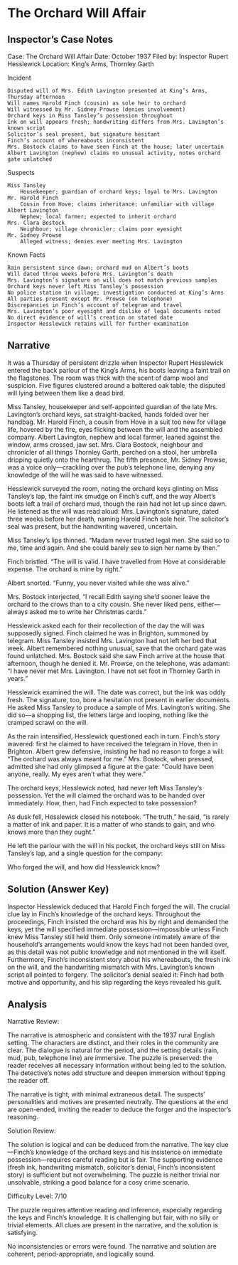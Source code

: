 # The Orchard Will Affair

## Inspector’s Case Notes

Case: The Orchard Will Affair
Date: October 1937
Filed by: Inspector Rupert Hesslewick
Location: King’s Arms, Thornley Garth

Incident

    Disputed will of Mrs. Edith Lavington presented at King’s Arms, Thursday afternoon
    Will names Harold Finch (cousin) as sole heir to orchard
    Will witnessed by Mr. Sidney Prowse (denies involvement)
    Orchard keys in Miss Tansley’s possession throughout
    Ink on will appears fresh; handwriting differs from Mrs. Lavington’s known script
    Solicitor’s seal present, but signature hesitant
    Finch’s account of whereabouts inconsistent
    Mrs. Bostock claims to have seen Finch at the house; later uncertain
    Albert Lavington (nephew) claims no unusual activity, notes orchard gate unlatched

Suspects

    Miss Tansley
        Housekeeper; guardian of orchard keys; loyal to Mrs. Lavington
    Mr. Harold Finch
        Cousin from Hove; claims inheritance; unfamiliar with village
    Albert Lavington
        Nephew; local farmer; expected to inherit orchard
    Mrs. Clara Bostock
        Neighbour; village chronicler; claims poor eyesight
    Mr. Sidney Prowse
        Alleged witness; denies ever meeting Mrs. Lavington

Known Facts

    Rain persistent since dawn; orchard mud on Albert’s boots
    Will dated three weeks before Mrs. Lavington’s death
    Mrs. Lavington’s signature on will does not match previous samples
    Orchard keys never left Miss Tansley’s possession
    No police station in village; investigation conducted at King’s Arms
    All parties present except Mr. Prowse (on telephone)
    Discrepancies in Finch’s account of telegram and travel
    Mrs. Lavington’s poor eyesight and dislike of legal documents noted
    No direct evidence of will’s creation on stated date
    Inspector Hesslewick retains will for further examination


## Narrative

It was a Thursday of persistent drizzle when Inspector Rupert Hesslewick entered the back parlour of the King’s Arms, his boots leaving a faint trail on the flagstones. The room was thick with the scent of damp wool and suspicion. Five figures clustered around a battered oak table, the disputed will lying between them like a dead bird.

Miss Tansley, housekeeper and self-appointed guardian of the late Mrs. Lavington’s orchard keys, sat straight-backed, hands folded over her handbag. Mr. Harold Finch, a cousin from Hove in a suit too new for village life, hovered by the fire, eyes flicking between the will and the assembled company. Albert Lavington, nephew and local farmer, leaned against the window, arms crossed, jaw set. Mrs. Clara Bostock, neighbour and chronicler of all things Thornley Garth, perched on a stool, her umbrella dripping quietly onto the hearthrug. The fifth presence, Mr. Sidney Prowse, was a voice only—crackling over the pub’s telephone line, denying any knowledge of the will he was said to have witnessed.

Hesslewick surveyed the room, noting the orchard keys glinting on Miss Tansley’s lap, the faint ink smudge on Finch’s cuff, and the way Albert’s boots left a trail of orchard mud, though the rain had not let up since dawn. He listened as the will was read aloud: Mrs. Lavington’s signature, dated three weeks before her death, naming Harold Finch sole heir. The solicitor’s seal was present, but the handwriting wavered, uncertain.

Miss Tansley’s lips thinned. “Madam never trusted legal men. She said so to me, time and again. And she could barely see to sign her name by then.”

Finch bristled. “The will is valid. I have travelled from Hove at considerable expense. The orchard is mine by right.”

Albert snorted. “Funny, you never visited while she was alive.”

Mrs. Bostock interjected, “I recall Edith saying she’d sooner leave the orchard to the crows than to a city cousin. She never liked pens, either—always asked me to write her Christmas cards.”

Hesslewick asked each for their recollection of the day the will was supposedly signed. Finch claimed he was in Brighton, summoned by telegram. Miss Tansley insisted Mrs. Lavington had not left her bed that week. Albert remembered nothing unusual, save that the orchard gate was found unlatched. Mrs. Bostock said she saw Finch arrive at the house that afternoon, though he denied it. Mr. Prowse, on the telephone, was adamant: “I have never met Mrs. Lavington. I have not set foot in Thornley Garth in years.”

Hesslewick examined the will. The date was correct, but the ink was oddly fresh. The signature, too, bore a hesitation not present in earlier documents. He asked Miss Tansley to produce a sample of Mrs. Lavington’s writing. She did so—a shopping list, the letters large and looping, nothing like the cramped scrawl on the will.

As the rain intensified, Hesslewick questioned each in turn. Finch’s story wavered: first he claimed to have received the telegram in Hove, then in Brighton. Albert grew defensive, insisting he had no reason to forge a will: “The orchard was always meant for me.” Mrs. Bostock, when pressed, admitted she had only glimpsed a figure at the gate: “Could have been anyone, really. My eyes aren’t what they were.”

The orchard keys, Hesslewick noted, had never left Miss Tansley’s possession. Yet the will claimed the orchard was to be handed over immediately. How, then, had Finch expected to take possession?

As dusk fell, Hesslewick closed his notebook. “The truth,” he said, “is rarely a matter of ink and paper. It is a matter of who stands to gain, and who knows more than they ought.”

He left the parlour with the will in his pocket, the orchard keys still on Miss Tansley’s lap, and a single question for the company:

Who forged the will, and how did Hesslewick know?

## Solution (Answer Key)

Inspector Hesslewick deduced that Harold Finch forged the will. The crucial clue lay in Finch’s knowledge of the orchard keys. Throughout the proceedings, Finch insisted the orchard was his by right and demanded the keys, yet the will specified immediate possession—impossible unless Finch knew Miss Tansley still held them. Only someone intimately aware of the household’s arrangements would know the keys had not been handed over, as this detail was not public knowledge and not mentioned in the will itself. Furthermore, Finch’s inconsistent story about his whereabouts, the fresh ink on the will, and the handwriting mismatch with Mrs. Lavington’s known script all pointed to forgery. The solicitor’s denial sealed it: Finch had both motive and opportunity, and his slip regarding the keys revealed his guilt.

## Analysis

Narrative Review:

The narrative is atmospheric and consistent with the 1937 rural English setting. The characters are distinct, and their roles in the community are clear. The dialogue is natural for the period, and the setting details (rain, mud, pub, telephone line) are immersive. The puzzle is preserved: the reader receives all necessary information without being led to the solution. The detective’s notes add structure and deepen immersion without tipping the reader off.

The narrative is tight, with minimal extraneous detail. The suspects’ personalities and motives are presented neutrally. The questions at the end are open-ended, inviting the reader to deduce the forger and the inspector’s reasoning.

Solution Review:

The solution is logical and can be deduced from the narrative. The key clue—Finch’s knowledge of the orchard keys and his insistence on immediate possession—requires careful reading but is fair. The supporting evidence (fresh ink, handwriting mismatch, solicitor’s denial, Finch’s inconsistent story) is sufficient but not overwhelming. The puzzle is neither trivial nor unsolvable, striking a good balance for a cosy crime scenario.

Difficulty Level: 7/10

The puzzle requires attentive reading and inference, especially regarding the keys and Finch’s knowledge. It is challenging but fair, with no silly or trivial elements. All clues are present in the narrative, and the solution is satisfying.

No inconsistencies or errors were found. The narrative and solution are coherent, period-appropriate, and logically sound.